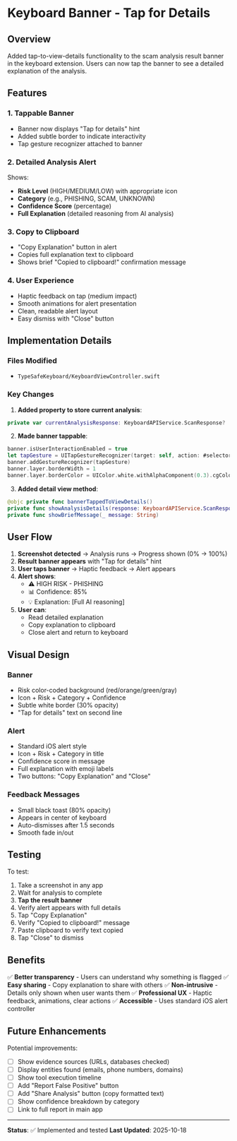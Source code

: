 # Keyboard Banner - Tap for Details

## Overview
Added tap-to-view-details functionality to the scam analysis result banner in the keyboard extension. Users can now tap the banner to see a detailed explanation of the analysis.

## Features

### 1. **Tappable Banner**
- Banner now displays "Tap for details" hint
- Added subtle border to indicate interactivity
- Tap gesture recognizer attached to banner

### 2. **Detailed Analysis Alert**
Shows:
- **Risk Level** (HIGH/MEDIUM/LOW) with appropriate icon
- **Category** (e.g., PHISHING, SCAM, UNKNOWN)
- **Confidence Score** (percentage)
- **Full Explanation** (detailed reasoning from AI analysis)

### 3. **Copy to Clipboard**
- "Copy Explanation" button in alert
- Copies full explanation text to clipboard
- Shows brief "Copied to clipboard!" confirmation message

### 4. **User Experience**
- Haptic feedback on tap (medium impact)
- Smooth animations for alert presentation
- Clean, readable alert layout
- Easy dismiss with "Close" button

## Implementation Details

### Files Modified
- `TypeSafeKeyboard/KeyboardViewController.swift`

### Key Changes

1. **Added property to store current analysis**:
```swift
private var currentAnalysisResponse: KeyboardAPIService.ScanResponse?
```

2. **Made banner tappable**:
```swift
banner.isUserInteractionEnabled = true
let tapGesture = UITapGestureRecognizer(target: self, action: #selector(bannerTappedToViewDetails))
banner.addGestureRecognizer(tapGesture)
banner.layer.borderWidth = 1
banner.layer.borderColor = UIColor.white.withAlphaComponent(0.3).cgColor
```

3. **Added detail view method**:
```swift
@objc private func bannerTappedToViewDetails()
private func showAnalysisDetails(response: KeyboardAPIService.ScanResponse)
private func showBriefMessage(_ message: String)
```

## User Flow

1. **Screenshot detected** → Analysis runs → Progress shown (0% → 100%)
2. **Result banner appears** with "Tap for details" hint
3. **User taps banner** → Haptic feedback → Alert appears
4. **Alert shows**:
   - ⚠️ HIGH RISK - PHISHING
   - 📊 Confidence: 85%
   - 💡 Explanation: [Full AI reasoning]
5. **User can**:
   - Read detailed explanation
   - Copy explanation to clipboard
   - Close alert and return to keyboard

## Visual Design

### Banner
- Risk color-coded background (red/orange/green/gray)
- Icon + Risk + Category + Confidence
- Subtle white border (30% opacity)
- "Tap for details" text on second line

### Alert
- Standard iOS alert style
- Icon + Risk + Category in title
- Confidence score in message
- Full explanation with emoji labels
- Two buttons: "Copy Explanation" and "Close"

### Feedback Messages
- Small black toast (80% opacity)
- Appears in center of keyboard
- Auto-dismisses after 1.5 seconds
- Smooth fade in/out

## Testing

To test:
1. Take a screenshot in any app
2. Wait for analysis to complete
3. **Tap the result banner**
4. Verify alert appears with full details
5. Tap "Copy Explanation"
6. Verify "Copied to clipboard!" message
7. Paste clipboard to verify text copied
8. Tap "Close" to dismiss

## Benefits

✅ **Better transparency** - Users can understand why something is flagged
✅ **Easy sharing** - Copy explanation to share with others
✅ **Non-intrusive** - Details only shown when user wants them
✅ **Professional UX** - Haptic feedback, animations, clear actions
✅ **Accessible** - Uses standard iOS alert controller

## Future Enhancements

Potential improvements:
- [ ] Show evidence sources (URLs, databases checked)
- [ ] Display entities found (emails, phone numbers, domains)
- [ ] Show tool execution timeline
- [ ] Add "Report False Positive" button
- [ ] Add "Share Analysis" button (copy formatted text)
- [ ] Show confidence breakdown by category
- [ ] Link to full report in main app

---

**Status**: ✅ Implemented and tested
**Last Updated**: 2025-10-18

